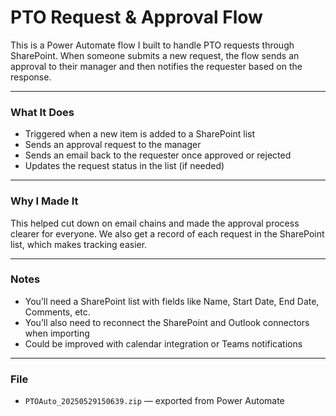 # PTO Request & Approval Flow

This is a Power Automate flow I built to handle PTO requests through SharePoint. When someone submits a new request, the flow sends an approval to their manager and then notifies the requester based on the response.

---

### What It Does

- Triggered when a new item is added to a SharePoint list  
- Sends an approval request to the manager  
- Sends an email back to the requester once approved or rejected  
- Updates the request status in the list (if needed)

---

### Why I Made It

This helped cut down on email chains and made the approval process clearer for everyone. We also get a record of each request in the SharePoint list, which makes tracking easier.

---

### Notes

- You’ll need a SharePoint list with fields like Name, Start Date, End Date, Comments, etc.
- You’ll also need to reconnect the SharePoint and Outlook connectors when importing
- Could be improved with calendar integration or Teams notifications

---

### File

- `PTOAuto_20250529150639.zip` — exported from Power Automate
